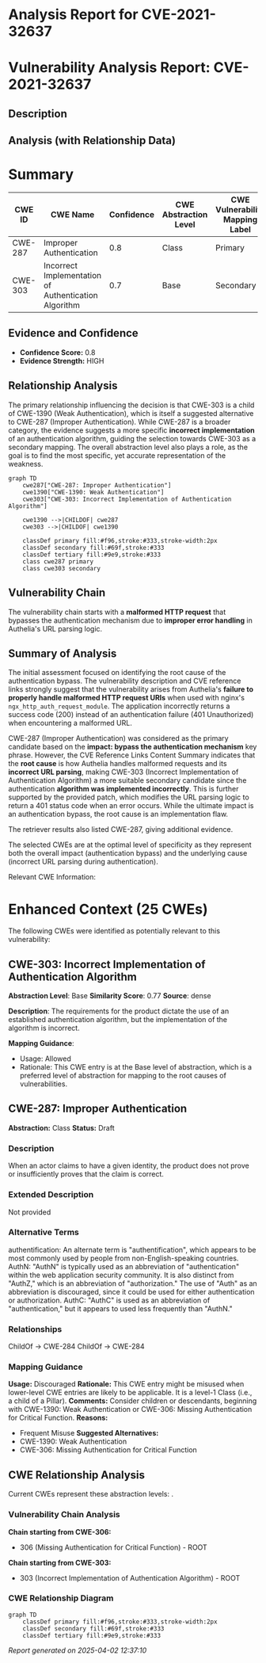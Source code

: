 # Analysis Report for CVE-2021-32637

# Vulnerability Analysis Report: CVE-2021-32637

## Description



## Analysis (with Relationship Data)

# Summary
| CWE ID | CWE Name | Confidence | CWE Abstraction Level | CWE Vulnerability Mapping Label | CWE-Vulnerability Mapping Notes |
|---|---|---|---|---|---|
| CWE-287 | Improper Authentication | 0.8 | Class | Primary | Discouraged |
| CWE-303 | Incorrect Implementation of Authentication Algorithm | 0.7 | Base | Secondary | Allowed |

## Evidence and Confidence

*   **Confidence Score:** 0.8
*   **Evidence Strength:** HIGH

## Relationship Analysis
The primary relationship influencing the decision is that CWE-303 is a child of CWE-1390 (Weak Authentication), which is itself a suggested alternative to CWE-287 (Improper Authentication). While CWE-287 is a broader category, the evidence suggests a more specific **incorrect implementation** of an authentication algorithm, guiding the selection towards CWE-303 as a secondary mapping. The overall abstraction level also plays a role, as the goal is to find the most specific, yet accurate representation of the weakness.

```mermaid
graph TD
    cwe287["CWE-287: Improper Authentication"]
    cwe1390["CWE-1390: Weak Authentication"]
    cwe303["CWE-303: Incorrect Implementation of Authentication Algorithm"]

    cwe1390 -->|CHILDOF| cwe287
    cwe303 -->|CHILDOF| cwe1390

    classDef primary fill:#f96,stroke:#333,stroke-width:2px
    classDef secondary fill:#69f,stroke:#333
    classDef tertiary fill:#9e9,stroke:#333
    class cwe287 primary
    class cwe303 secondary
```

## Vulnerability Chain
The vulnerability chain starts with a **malformed HTTP request** that bypasses the authentication mechanism due to **improper error handling** in Authelia's URL parsing logic.

## Summary of Analysis
The initial assessment focused on identifying the root cause of the authentication bypass. The vulnerability description and CVE reference links strongly suggest that the vulnerability arises from Authelia's **failure to properly handle malformed HTTP request URIs** when used with nginx's `ngx_http_auth_request_module`. The application incorrectly returns a success code (200) instead of an authentication failure (401 Unauthorized) when encountering a malformed URL.

CWE-287 (Improper Authentication) was considered as the primary candidate based on the **impact: bypass the authentication mechanism** key phrase. However, the CVE Reference Links Content Summary indicates that the **root cause** is how Authelia handles malformed requests and its **incorrect URL parsing**, making CWE-303 (Incorrect Implementation of Authentication Algorithm) a more suitable secondary candidate since the authentication **algorithm was implemented incorrectly**. This is further supported by the provided patch, which modifies the URL parsing logic to return a 401 status code when an error occurs. While the ultimate impact is an authentication bypass, the root cause is an implementation flaw.

The retriever results also listed CWE-287, giving additional evidence.

The selected CWEs are at the optimal level of specificity as they represent both the overall impact (authentication bypass) and the underlying cause (incorrect URL parsing during authentication).

Relevant CWE Information:

# Enhanced Context (25 CWEs)
The following CWEs were identified as potentially relevant to this vulnerability:

## CWE-303: Incorrect Implementation of Authentication Algorithm
**Abstraction Level**: Base
**Similarity Score**: 0.77
**Source**: dense

**Description**:
The requirements for the product dictate the use of an established authentication algorithm, but the implementation of the algorithm is incorrect.

**Mapping Guidance**:
- Usage: Allowed
- Rationale: This CWE entry is at the Base level of abstraction, which is a preferred level of abstraction for mapping to the root causes of vulnerabilities.

## CWE-287: Improper Authentication
**Abstraction:** Class
**Status:** Draft

### Description
When an actor claims to have a given identity, the product does not prove or insufficiently proves that the claim is correct.

### Extended Description
Not provided

### Alternative Terms
authentification: An alternate term is "authentification", which appears to be most commonly used by people from non-English-speaking countries.
AuthN: "AuthN" is typically used as an abbreviation of "authentication" within the web application security community. It is also distinct from "AuthZ," which is an abbreviation of "authorization." The use of "Auth" as an abbreviation is discouraged, since it could be used for either authentication or authorization.
AuthC: "AuthC" is used as an abbreviation of "authentication," but it appears to used less frequently than "AuthN."

### Relationships
ChildOf -> CWE-284
ChildOf -> CWE-284

### Mapping Guidance
**Usage:** Discouraged
**Rationale:** This CWE entry might be misused when lower-level CWE entries are likely to be applicable. It is a level-1 Class (i.e., a child of a Pillar).
**Comments:** Consider children or descendants, beginning with CWE-1390: Weak Authentication or CWE-306: Missing Authentication for Critical Function.
**Reasons:**
- Frequent Misuse
**Suggested Alternatives:**
- CWE-1390: Weak Authentication
- CWE-306: Missing Authentication for Critical Function


## CWE Relationship Analysis

Current CWEs represent these abstraction levels: .


### Vulnerability Chain Analysis

**Chain starting from CWE-306:**
- 306 (Missing Authentication for Critical Function) - ROOT


**Chain starting from CWE-303:**
- 303 (Incorrect Implementation of Authentication Algorithm) - ROOT



### CWE Relationship Diagram

```mermaid
graph TD
    classDef primary fill:#f96,stroke:#333,stroke-width:2px
    classDef secondary fill:#69f,stroke:#333
    classDef tertiary fill:#9e9,stroke:#333
```



*Report generated on 2025-04-02 12:37:10*
